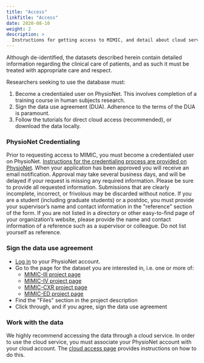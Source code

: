 ```yaml
---
title: "Access"
linkTitle: "Access"
date: 2020-08-10
weight: 2
description: >
  Instructions for getting access to MIMIC, and detail about cloud services available to work with the data.
---
```


Although de-identified, the datasets described herein contain detailed information regarding the clinical care of patients, and as such it must be treated with appropriate care and respect.

Researchers seeking to use the database must:

1. Become a credentialed user on PhysioNet. This involves completion of a training course in human subjects research.
2. Sign the data use agreement (DUA). Adherence to the terms of the DUA is paramount.
3. Follow the tutorials for direct cloud access (recommended), or download the data locally.

### PhysioNet Credentialing

Prior to requesting access to MIMIC, you must become a credentialed user on PhysioNet.
[Instructions for the credentialing process are provided on PhysioNet](https://physionet.org/settings/credentialing/). When your application has been approved you will receive an email notification. Approval may take several business days, and will be delayed if your request is missing any required information.
Please be sure to provide all requested information. Submissions that are clearly incomplete, incorrect, or frivolous may be discarded without notice.
If you are a student (including graduate students) or a postdoc, you must provide your supervisor’s name and contact information in the "reference" section of the form. If you are not listed in a directory or other easy-to-find page of your organization’s website, please provide the name and contact information of a reference such as a supervisor or colleague. Do not list yourself as reference.

### Sign the data use agreement

- [Log in](https://physionet.org/login/) to your PhysioNet account.
- Go to the page for the dataset you are interested in, i.e. one or more of:
    - [MIMIC-III project page](https://physionet.org/content/mimiciii/)
    - [MIMIC-IV project page](https://physionet.org/content/mimiciv/)
    - [MIMIC-CXR project page](https://physionet.org/content/mimic-cxr/)
    - [MIMIC-ED project page](https://physionet.org/content/mimic-iv-ed/)
- Find the "Files" section in the project description
- Click through, and if you agree, sign the data use agreement

### Work with the data

We highly recommend accessing the data through a cloud service.
In order to use the cloud service, you must associate your PhysioNet account with your cloud account.
The [cloud access page](./cloud) provides instructions on how to do this.
